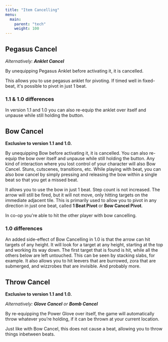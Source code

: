 ```yaml
---
title: "Item Cancelling"
menu:
  main:
    parent: "tech"
    weight: 100
---
```


## Pegasus Cancel
_Alternatively: **Anklet Cancel**_

By unequipping Pegasus Anklet before activating it, it is cancelled.

This allows you to use pegasus anklet for pivoting.
If timed well in fixed-beat, it's possible to pivot in just 1 beat.

### 1.1 & 1.0 differences

In version 1.1 and 1.0 you can also re-equip the anklet over itself and unpause while still holding the button.

## Bow Cancel

**Exclusive to version 1.1 and 1.0.**

By unequipping Bow before activating it, it is cancelled.
You can also re-equip the bow over itself and unpause while still holding the button.
Any kind of interaction where you lost control of your character will also Bow Cancel. Stuns, cutscenes, transitions, etc.
While playing with beat, you can also bow cancel by simply pressing and releasing the bow within a single beat so that you get a missed beat.

It allows you to use the bow in just 1 beat. Step count is not increased.
The arrow will still be fired, but it will not move, only hitting targets on the immediate adjacent tile.
This is primarily used to allow you to pivot in any direction in just one beat, called **1 Beat Pivot** or **Bow Cancel Pivot**.

In co-op you're able to hit the other player with bow cancelling.

### 1.0 differences

An added side-effect of Bow Cancelling in 1.0 is that the arrow can hit targets of any height.
It will look for a target at any height, starting at the top and working its way down.
The first target that is found is hit, while all the others below are left untouched. This can be seen by stacking slabs, for example.
It also allows you to hit leevers that are burrowed, zora that are submerged, and wizzrobes that are invisible. And probably more.

## Throw Cancel

**Exclusive to version 1.1 and 1.0.**

_Alternatively: **Glove Cancel** or **Bomb Cancel**_

By re-equipping the Power Glove over itself, the game will automatically throw whatever you’re holding, if it can be thrown at your current location.

Just like with Bow Cancel, this does not cause a beat, allowing you to throw things inbetween beats.
